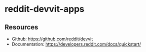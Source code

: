 # reddit-devvit-apps

## Resources
* Github: https://github.com/reddit/devvit
* Documentation: https://developers.reddit.com/docs/quickstart/
